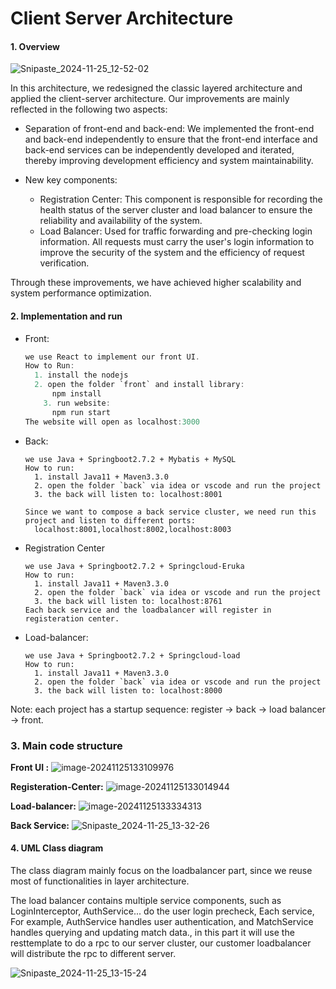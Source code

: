 # Client Server Architecture

#### 1. Overview

![Snipaste_2024-11-25_12-52-02](..\images\Snipaste_2024-11-25_12-52-02.png)

In this architecture, we redesigned the classic layered architecture and applied the client-server architecture. Our improvements are mainly reflected in the following two aspects:

- Separation of front-end and back-end: We implemented the front-end and back-end independently to ensure that the front-end interface and back-end services can be independently developed and iterated, thereby improving development efficiency and system maintainability.

- New key components:
  - Registration Center: This component is responsible for recording the health status of the server cluster and load balancer to ensure the reliability and availability of the system.
  - Load Balancer: Used for traffic forwarding and pre-checking login information. All requests must carry the user's login information to improve the security of the system and the efficiency of request verification.

Through these improvements, we have achieved higher scalability and system performance optimization.

#### 2. Implementation and run

- Front: 

  ```c
  we use React to implement our front UI.
  How to Run:
  	1. install the nodejs
  	2. open the folder `front` and install library: 
  		npm install
      3. run website:
      	npm run start
  The website will open as localhost:3000
  ```

- Back:

  ```
  we use Java + Springboot2.7.2 + Mybatis + MySQL
  How to run:
  	1. install Java11 + Maven3.3.0
  	2. open the folder `back` via idea or vscode and run the project
  	3. the back will listen to: localhost:8001
  	
  Since we want to compose a back service cluster, we need run this project and listen to different ports:
  	localhost:8001,localhost:8002,localhost:8003
  ```

- Registration Center

  ```
  we use Java + Springboot2.7.2 + Springcloud-Eruka
  How to run:
  	1. install Java11 + Maven3.3.0
  	2. open the folder `back` via idea or vscode and run the project
  	3. the back will listen to: localhost:8761
  Each back service and the loadbalancer will register in registeration center.
  ```

- Load-balancer:

  ```
  we use Java + Springboot2.7.2 + Springcloud-load
  How to run:
  	1. install Java11 + Maven3.3.0
  	2. open the folder `back` via idea or vscode and run the project
  	3. the back will listen to: localhost:8000
  ```

Note: each project has a startup sequence: register -> back ->  load balancer -> front.

### 3. Main code structure

**Front UI :** ![image-20241125133109976](..\images\image-20241125133109976.png)

**Registeration-Center:** ![image-20241125133014944](..\images\image-20241125133014944.png)

**Load-balancer:** ![image-20241125133334313](..\images\image-20241125133334313.png)



**Back Service:** ![Snipaste_2024-11-25_13-32-26](..\images\Snipaste_2024-11-25_13-32-26.png)



#### 4. UML Class diagram

The class diagram mainly focus on the loadbalancer part, since we reuse most of functionalities in layer architecture.

The load balancer contains multiple service components, such as LoginInterceptor, AuthService... do the user login precheck,
Each service, For example, AuthService handles user authentication, and MatchService handles querying and updating match data., in this part it will use the resttemplate to do a rpc to our server cluster, our customer loadbalancer will distribute the rpc to different server.

![Snipaste_2024-11-25_13-15-24](..\images\Snipaste_2024-11-25_13-15-24.png)

